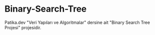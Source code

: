# Binary-Search-Tree
Patika.dev "Veri Yapıları ve Algoritmalar" dersine ait "Binary Search Tree Projesi" projesidir.
